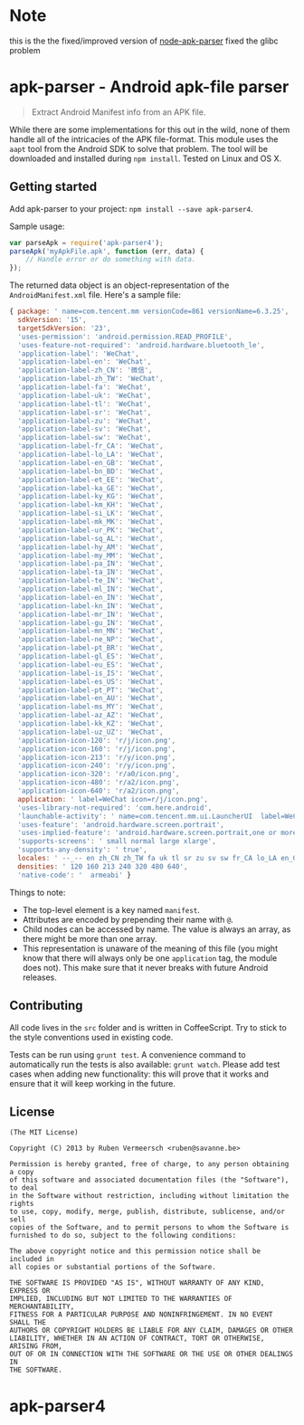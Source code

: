 # Note

this is the the fixed/improved version of [node-apk-parser](https://github.com/rubenv/node-apk-parser)
fixed the glibc problem

# apk-parser - Android apk-file parser

> Extract Android Manifest info from an APK file.


While there are some implementations for this out in the wild, none of them handle all of the intricacies of the APK file-format. This module uses the `aapt` tool from the Android SDK to solve that problem. The tool will be downloaded and installed during `npm install`. Tested on Linux and OS X.

## Getting started

Add apk-parser to your project: `npm install --save apk-parser4`.

Sample usage:

```js
var parseApk = require('apk-parser4');
parseApk('myApkFile.apk', function (err, data) {
    // Handle error or do something with data.
});
```

The returned data object is an object-representation of the `AndroidManifest.xml` file. Here's a sample file:

```js
{ package: ' name=com.tencent.mm versionCode=861 versionName=6.3.25',
  sdkVersion: '15',
  targetSdkVersion: '23',
  'uses-permission': 'android.permission.READ_PROFILE',
  'uses-feature-not-required': 'android.hardware.bluetooth_le',
  'application-label': 'WeChat',
  'application-label-en': 'WeChat',
  'application-label-zh_CN': '微信',
  'application-label-zh_TW': 'WeChat',
  'application-label-fa': 'WeChat',
  'application-label-uk': 'WeChat',
  'application-label-tl': 'WeChat',
  'application-label-sr': 'WeChat',
  'application-label-zu': 'WeChat',
  'application-label-sv': 'WeChat',
  'application-label-sw': 'WeChat',
  'application-label-fr_CA': 'WeChat',
  'application-label-lo_LA': 'WeChat',
  'application-label-en_GB': 'WeChat',
  'application-label-bn_BD': 'WeChat',
  'application-label-et_EE': 'WeChat',
  'application-label-ka_GE': 'WeChat',
  'application-label-ky_KG': 'WeChat',
  'application-label-km_KH': 'WeChat',
  'application-label-si_LK': 'WeChat',
  'application-label-mk_MK': 'WeChat',
  'application-label-ur_PK': 'WeChat',
  'application-label-sq_AL': 'WeChat',
  'application-label-hy_AM': 'WeChat',
  'application-label-my_MM': 'WeChat',
  'application-label-pa_IN': 'WeChat',
  'application-label-ta_IN': 'WeChat',
  'application-label-te_IN': 'WeChat',
  'application-label-ml_IN': 'WeChat',
  'application-label-en_IN': 'WeChat',
  'application-label-kn_IN': 'WeChat',
  'application-label-mr_IN': 'WeChat',
  'application-label-gu_IN': 'WeChat',
  'application-label-mn_MN': 'WeChat',
  'application-label-ne_NP': 'WeChat',
  'application-label-pt_BR': 'WeChat',
  'application-label-gl_ES': 'WeChat',
  'application-label-eu_ES': 'WeChat',
  'application-label-is_IS': 'WeChat',
  'application-label-es_US': 'WeChat',
  'application-label-pt_PT': 'WeChat',
  'application-label-en_AU': 'WeChat',
  'application-label-ms_MY': 'WeChat',
  'application-label-az_AZ': 'WeChat',
  'application-label-kk_KZ': 'WeChat',
  'application-label-uz_UZ': 'WeChat',
  'application-icon-120': 'r/j/icon.png',
  'application-icon-160': 'r/j/icon.png',
  'application-icon-213': 'r/y/icon.png',
  'application-icon-240': 'r/y/icon.png',
  'application-icon-320': 'r/a0/icon.png',
  'application-icon-480': 'r/a2/icon.png',
  'application-icon-640': 'r/a2/icon.png',
  application: ' label=WeChat icon=r/j/icon.png',
  'uses-library-not-required': 'com.here.android',
  'launchable-activity': ' name=com.tencent.mm.ui.LauncherUI  label=WeChat icon=',
  'uses-feature': 'android.hardware.screen.portrait',
  'uses-implied-feature': 'android.hardware.screen.portrait,one or more activities have specified a portrait orientation',
  'supports-screens': ' small normal large xlarge',
  'supports-any-density': ' true',
  locales: ' --_-- en zh_CN zh_TW fa uk tl sr zu sv sw fr_CA lo_LA en_GB bn_BD et_EE ka_GE ky_KG km_KH si_LK mk_MK ur_PK sq_AL hy_AM my_MM pa_IN ta_IN te_IN ml_IN en_IN kn_IN mr_IN gu_IN mn_MN ne_NP pt_BR gl_ES eu_ES is_IS es_US pt_PT en_AU ms_MY az_AZ kk_KZ uz_UZ',
  densities: ' 120 160 213 240 320 480 640',
  'native-code': '  armeabi' }
```

Things to note:

* The top-level element is a key named `manifest`.
* Attributes are encoded by prepending their name with `@`.
* Child nodes can be accessed by name. The value is always an array, as there might be more than one array.
* This representation is unaware of the meaning of this file (you might know that there will always only be one `application` tag, the module does not). This make sure that it never breaks with future Android releases.

## Contributing
All code lives in the `src` folder and is written in CoffeeScript. Try to stick to the style conventions used in existing code.

Tests can be run using `grunt test`. A convenience command to automatically run the tests is also available: `grunt watch`. Please add test cases when adding new functionality: this will prove that it works and ensure that it will keep working in the future.
    
## License 

    (The MIT License)

    Copyright (C) 2013 by Ruben Vermeersch <ruben@savanne.be>

    Permission is hereby granted, free of charge, to any person obtaining a copy
    of this software and associated documentation files (the "Software"), to deal
    in the Software without restriction, including without limitation the rights
    to use, copy, modify, merge, publish, distribute, sublicense, and/or sell
    copies of the Software, and to permit persons to whom the Software is
    furnished to do so, subject to the following conditions:

    The above copyright notice and this permission notice shall be included in
    all copies or substantial portions of the Software.

    THE SOFTWARE IS PROVIDED "AS IS", WITHOUT WARRANTY OF ANY KIND, EXPRESS OR
    IMPLIED, INCLUDING BUT NOT LIMITED TO THE WARRANTIES OF MERCHANTABILITY,
    FITNESS FOR A PARTICULAR PURPOSE AND NONINFRINGEMENT. IN NO EVENT SHALL THE
    AUTHORS OR COPYRIGHT HOLDERS BE LIABLE FOR ANY CLAIM, DAMAGES OR OTHER
    LIABILITY, WHETHER IN AN ACTION OF CONTRACT, TORT OR OTHERWISE, ARISING FROM,
    OUT OF OR IN CONNECTION WITH THE SOFTWARE OR THE USE OR OTHER DEALINGS IN
    THE SOFTWARE.
# apk-parser4
